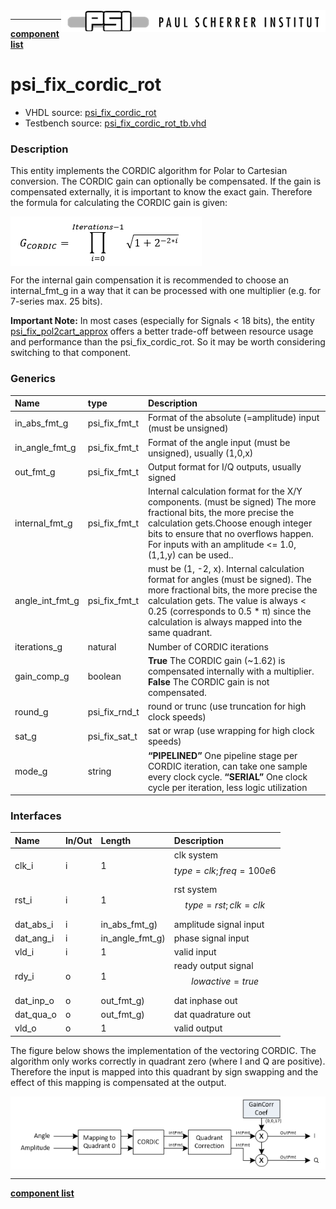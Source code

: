 <img align="right" src="../../doc/psi_logo.png">

***

[**component list**](../README.md)

# psi_fix_cordic_rot
 - VHDL source: [psi_fix_cordic_rot](../hdl/psi_fix_cordic_rot.vhd)
 - Testbench source: [psi_fix_cordic_rot_tb.vhd](../testbench/psi_fix_cordic_rot_tb/psi_fix_cordic_rot_tb.vhd)

### Description

This entity implements the CORDIC algorithm for Polar to Cartesian conversion.
The CORDIC gain can optionally be compensated. If the gain is compensated externally, it is important to know the exact gain. Therefore the formula for calculating the CORDIC gain is given:

<img align="center" src="psi_fix_cordic_rot_a.png">

For the internal gain compensation it is recommended to choose an internal_fmt_g in a way that it can be processed with one multiplier (e.g. for 7-series max. 25 bits).

**Important Note:**
In most cases (especially for Signals < 18 bits), the entity [psi_fix_pol2cart_approx](psi_fix_pol2cart_approx.md)  offers a better trade-off between resource usage and performance than the psi_fix_cordic_rot. So it may be worth considering switching to that component.


### Generics
| Name            | type          | Description                                 |
|:----------------|:--------------|:--------------------------------------------|
| in_abs_fmt_g    | psi_fix_fmt_t | Format of the absolute (=amplitude) input (must be unsigned)    |
| in_angle_fmt_g  | psi_fix_fmt_t | Format of the angle input (must be unsigned), usually (1,0,x)    |
| out_fmt_g       | psi_fix_fmt_t | Output format for I/Q outputs, usually signed    |
| internal_fmt_g  | psi_fix_fmt_t | Internal calculation format for the X/Y components. (must be signed) The more fractional bits, the more precise the calculation gets.Choose enough integer bits to ensure that no overflows happen. 	For inputs with an amplitude <= 1.0, (1,1,y) can be used..     |
| angle_int_fmt_g | psi_fix_fmt_t | must be (1, -2, x). Internal calculation format for angles (must be signed).	The more fractional bits, the more precise the calculation gets. The value is always < 0.25 		(corresponds to 0.5 * π) since the calculation is always mapped into the same quadrant.  |
| iterations_g    | natural       | Number of CORDIC iterations        |
| gain_comp_g     | boolean       | **True**		The CORDIC gain (~1.62) is compensated internally with a multiplier. **False**		The CORDIC gain is not compensated.        |
| round_g         | psi_fix_rnd_t | round or trunc  (use truncation for high clock speeds)        |
| sat_g           | psi_fix_sat_t | sat or wrap  (use wrapping for high clock speeds)            |
| mode_g          | string        | **“PIPELINED”**	One pipeline stage per CORDIC iteration, can take one sample every clock cycle.	**“SERIAL”**		One clock cycle per iteration, less logic utilization      |

### Interfaces
| Name      | In/Out   | Length          | Description                              |
|:----------|:---------|:----------------|:-----------------------------------------|
| clk_i     | i        | 1               | clk system $$ type=clk; freq=100e6 $$    |
| rst_i     | i        | 1               | rst system $$ type=rst; clk=clk $$       |
| dat_abs_i | i        | in_abs_fmt_g)   | amplitude signal input                   |
| dat_ang_i | i        | in_angle_fmt_g) | phase signal input                       |
| vld_i     | i        | 1               | valid input                              |
| rdy_i     | o        | 1               | ready output signal $$ lowactive=true $$ |
| dat_inp_o | o        | out_fmt_g)      | dat inphase out                          |
| dat_qua_o | o        | out_fmt_g)      | dat quadrature out                       |
| vld_o     | o        | 1               | valid output                             |


The figure below shows the implementation of the vectoring CORDIC. The algorithm only works correctly in quadrant zero (where I and Q are positive). Therefore the input is mapped into this quadrant by sign swapping and the effect of this mapping is compensated at the output.

<img align="center" src="psi_fix_cordic_rot_b.png">

---
[**component list**](../README.md)
